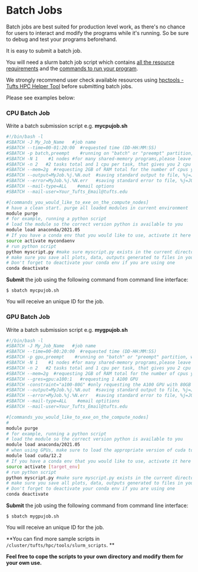 # Batch Jobs

Batch jobs are best suited for production level work, as there's no chance for users to interact and modify the programs while it's running. So be sure to debug and test your programs beforehand. 

It is easy to submit a batch job. 

You will need a slurm batch job script which contains <u>all the resource requirements</u> and the <u>commands to run your program</u>. 

We strongly recommend user check available resources using [hpctools - Tufts HPC Helper Tool](../examples/hpctools.md) before submitting batch jobs.

Please see examples below:

### CPU Batch Job

Write a batch submission script e.g. **mycpujob.sh**

```bash
#!/bin/bash -l
#SBATCH -J My_Job_Name   #job name
#SBATCH --time=00-01:20:00  #requested time (DD-HH:MM:SS)
#SBATCH -p batch,preempt    #running on "batch" or "preempt" partition, wherever resource is available first
#SBATCH -N 1    #1 nodes #for many shared-memory programs,please leave -N as 1.
#SBATCH -n 2   #2 tasks total and 1 cpu per task, that gives you 2 cpu cores for this job
#SBATCH --mem=2g  #requesting 2GB of RAM total for the number of cpus you requested
#SBATCH --output=MyJob.%j.%N.out  #saving standard output to file, %j=JOBID, %N=NodeName
#SBATCH --error=MyJob.%j.%N.err   #saving standard error to file, %j=JOBID, %N=NodeName
#SBATCH --mail-type=ALL    #email options
#SBATCH --mail-user=Your_Tufts_Email@tufts.edu

#[commands_you_would_like_to_exe_on_the_compute_nodes]
# have a clean start. purge all loaded modules in current environment
module purge
# for example, running a python script 
# load the module so the correct version python is available to you
module load anaconda/2021.05
# If you have a conda env that you would like to use, activate it here using "source activate xxx". DO NOT USE "conda activate"
source activate mycondaenv
# run python script
python myscript.py #make sure myscript.py exists in the current directory
# make sure you save all plots, data, outputs generated to files in your script
# Don't forget to deactivate your conda env if you are using one
conda deactivate
```

**Submit** the job using the following command from command line interface:

`$ sbatch mycpujob.sh`

You will receive an unique ID for the job.

### GPU Batch Job

Write a batch submission script e.g. **mygpujob.sh**

```bash
#!/bin/bash -l
#SBATCH -J My_Job_Name   #job name
#SBATCH --time=00-00:20:00  #requested time (DD-HH:MM:SS)
#SBATCH -p gpu,preempt    #running on "batch" or "preempt" partition, wherever resource is available first
#SBATCH -N 1    #1 nodes #for many shared-memory programs,please leave -N as 1.
#SBATCH -n 2   #2 tasks total and 1 cpu per task, that gives you 2 cpu cores for this job
#SBATCH --mem=2g  #requesting 2GB of RAM total for the number of cpus you requested
#SBATCH --gres=gpu:a100:1	#requesting 1 A100 GPU
#SBATCH -constraint="a100-80G" #only requesting the A100 GPU with 80GB memory
#SBATCH --output=MyJob.%j.%N.out  #saving standard output to file, %j=JOBID, %N=NodeName
#SBATCH --error=MyJob.%j.%N.err   #saving standard error to file, %j=JOBID, %N=NodeName
#SBATCH --mail-type=ALL    #email optitions
#SBATCH --mail-user=Your_Tufts_Email@tufts.edu

#[commands_you_would_like_to_exe_on_the_compute_nodes]
#
module purge
# for example, running a python script 
# load the module so the correct version python is available to you
module load anaconda/2021.05
# when using GPUs, make sure to load the appropriate version of cuda toolkit to provide necessary libraries for your application
module load cuda/12.2
# If you have a conda env that you would like to use, activate it here using "source activate xxx". DO NOT USE "conda activate"
source activate [target_env]
# run python script
python myscript.py #make sure myscript.py exists in the current directory
# make sure you save all plots, data, outputs generated to files in your script
# Don't forget to deactivate your conda env if you are using one
conda deactivate
```

**Submit** the job using the following command from command line interface:

`$ sbatch mygpujob.sh`

You will receive an unique ID for the job.

**You can find more sample scripts in `/cluster/tufts/hpc/tools/slurm_scripts`. **

**Feel free to cope the scripts to your own directory and modify them for your own use.** 

